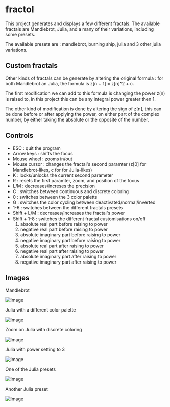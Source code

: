 # fractol

This project generates and displays a few different fractals.
The available fractals are Mandlebrot, Julia, and a many of their variations, including some presets.

The available presets are : mandlebrot, burning ship, julia and 3 other julia variations.

## Custom fractals

Other kinds of fractals can be generate by altering the original formula : for both Mandlebrot an Julia, the formula is z[n + 1] = z[n]^2 + c.

The first modification we can add to this formula is changing the power z(n) is raised to, in this project this can be any integral power greater then 1.

The other kind of modification is done by altering the sign of z[n], this can be done before or after applying the power, on either part of the complex number, by either taking the absolute or the opposite of the number.

## Controls

- ESC : quit the program
- Arrow keys : shifts the focus
- Mouse wheel : zooms in/out
- Mouse cursor : changes the fractal's second paramter (z[0] for Mandlebrot-likes, c for for Julia-likes)
- K : locks/unlocks the current second parameter
- R : resets the first paramter, zoom, and position of the focus
- L/M : decreases/increses the precision
- C : switches between continuous and discrete coloring
- 0 : switches between the 3 color paletts
- G : switches the color cycling between deactivated/normal/inverted
- 1-6 : switches between the different fractals presets
- Shift + L/M : decreases/increases the fractal's power
- Shift + 1-8 : switches the different fractal customisations on/off
  1. absolute real part before raising to power
  2. negative real part before raising to power
  3. absolute imaginary part before raising to power
  4. negative imaginary part before raising to power
  1. absolute real part after raising to power
  2. negative real part after raising to power
  3. absolute imaginary part after raising to power
  4. negative imaginary part after raising to power

## Images

Mandlebrot

![Image](img/Mandlebrot.png)

Julia with a different color palette

![Image](img/BlackWhite.png)

Zoom on Julia with discrete coloring

![Image](img/JuliaZoom.png)

Julia with power setting to 3

![Image](img/JuliaP3.png)

One of the Julia presets

![Image](img/Totem.png)

Another Julia preset

![Image](img/Juliette.png)
